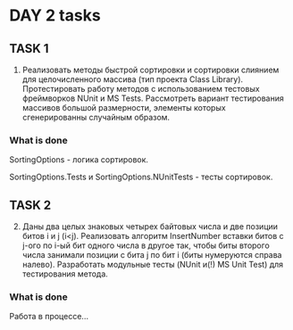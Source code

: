 # DAY 2 tasks

## TASK 1

1. Реализовать методы быстрой сортировки и сортировки слиянием для целочисленного массива (тип проекта Class Library). Протестировать работу методов с использованием тестовых фреймворков NUnit и MS Tests. Рассмотреть вариант тестирования массивов большой размерности, элементы которых сгенерированны случайным образом.

### What is done

SortingOptions - логика сортировок.

SortingOptions.Tests и SortingOptions.NUnitTests - тесты сортировок.

## TASK 2

2. Даны два целых знаковых четырех байтовых числа и две позиции битов i и j (i<j). Реализовать алгоритм InsertNumber вставки битов с j-ого по i-ый бит одного числа в другое так, чтобы биты второго числа занимали позиции с бита j по бит i (биты нумеруются справа налево). Разработать модульные тесты (NUnit и(!) MS Unit Test) для тестирования метода.

### What is done

Работа в процессе...
